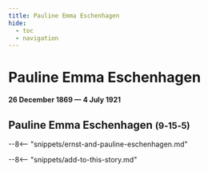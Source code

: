```yaml
---
title: Pauline Emma Eschenhagen
hide:
  - toc
  - navigation 
---
```


# Pauline Emma Eschenhagen

**26 December 1869 — 4 July 1921**

## Pauline Emma Eschenhagen <small>(9‑15‑5)</small>

--8<-- "snippets/ernst-and-pauline-eschenhagen.md"

--8<-- "snippets/add-to-this-story.md"